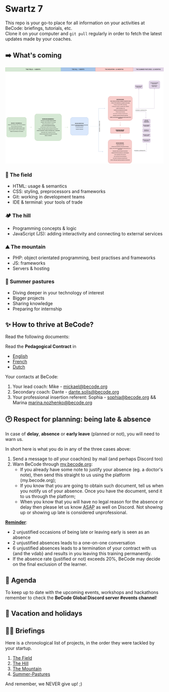 # Swartz 7

This repo is your go-to place for all information on your activities at BeCode: briefings, tutorials, etc.  
Clone it on your computer and `git pull` regularly in order to fetch the latest updates made by your coaches.

## ➡️ What's coming

![](./images/misc/curiculum.png)

### 🌱 The field

- HTML: usage & semantics
- CSS: styling, preprocessors and frameworks
- Git: working in development teams
- IDE & terminal: your tools of trade

### 🏕️ The hill

- Programming concepts & logic
- JavaScript (JS): adding interactivity and connecting to external services

### ⛰️ The mountain

- PHP: object orientated programming, best practises and frameworks
- JS: frameworks
- Servers & hosting

### 🚠 Summer pastures

- Diving deeper in your technology of interest
- Bigger projects
- Sharing knowledge
- Preparing for internship

## ✨ How to thrive at BeCode?

Read the following documents:

Read the **Pedagogical Contract** in

- [English](https://github.com/becodeorg/BeCode/blob/master/educationalcontract.md)
- [French](https://github.com/becodeorg/BeCode/blob/master/contratpedagogique.md)
- [Dutch](https://github.com/becodeorg/BeCode/blob/master/pedagogischcontract.md)

Your contacts at BeCode:

1. Your lead coach: Mike - mickael@becode.org
2. Secondary coach: Dante - dante.solis@becode.org
3. Your professional insertion referent: Sophia - sophia@becode.org && Marina marina.nozhenko@becode.org

## 🕑 Respect for planning: being late & absence

In case of **delay**, **absence** or **early leave** (planned or not), you will need to warn us.

In short here is what you do in any of the three cases above:

1. Send a message to _all_ your coach(es) by mail (and perhaps Discord too)
2. Warn BeCode through [my.becode.org](https://my.becode.org/):
   - If you already have some note to justify your absence (eg. a doctor's note), then send this straight to us using the platform (my.becode.org);
   - If you know that you are going to obtain such document, tell us when you notify us of your absence. Once you have the document, send it to us through the platform;
   - When you know that you will have no legal reason for the absence or delay then please let us know <abbr title="As Soon As Possible">ASAP</abbr> as well on Discord. Not showing up or showing up late is considered unprofessional.

**[Reminder](https://github.com/becodeorg/BeCode/blob/master/educationalcontract.md#sanctions)**:

- 2 unjustified occasions of being late or leaving early is seen as an absence
- 2 unjustified absences leads to a one-on-one conversation
- 6 unjustified absences leads to a termination of your contract with us {and the vdab} and results in you leaving this training permanently.
- If the absence rate (justified or not) exceeds 20%, BeCode may decide on the final exclusion of the learner.

## 📅 Agenda

To keep up to date with the upcoming events, workshops and hackathons remember to check the **BeCode Global Discord server #events channel**!

## 🌴 Vacation and holidays

## 👩‍🎓 Briefings

Here is a chronological list of projects, in the order they were tackled by your startup.

1. [The Field](./1.The-Field)
2. [The Hill](./2.The-Hill)
3. [The Mountain](./3.The-Mountain)
4. [Summer-Pastures](./4.Summer-Pastures)

And remember, we NEVER give up! ;)
